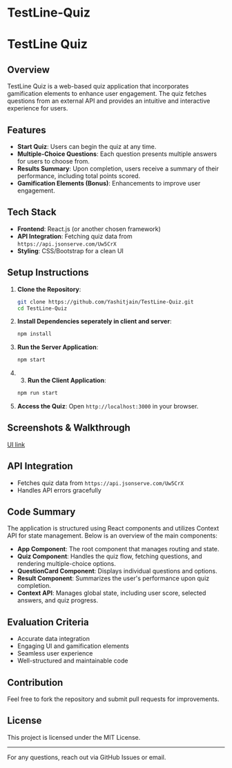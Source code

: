 # TestLine-Quiz
# TestLine Quiz

## Overview
TestLine Quiz is a web-based quiz application that incorporates gamification elements to enhance user engagement. The quiz fetches questions from an external API and provides an intuitive and interactive experience for users.

## Features
- **Start Quiz**: Users can begin the quiz at any time.
- **Multiple-Choice Questions**: Each question presents multiple answers for users to choose from.
- **Results Summary**: Upon completion, users receive a summary of their performance, including total points scored.
- **Gamification Elements (Bonus)**: Enhancements to improve user engagement.

## Tech Stack
- **Frontend**: React.js (or another chosen framework)
- **API Integration**: Fetching quiz data from `https://api.jsonserve.com/Uw5CrX`
- **Styling**: CSS/Bootstrap for a clean UI

## Setup Instructions
1. **Clone the Repository**:
   ```sh
   git clone https://github.com/Yashitjain/TestLine-Quiz.git
   cd TestLine-Quiz
   ```
2. **Install Dependencies seperately in client and server**:
   ```sh
   npm install
   ```
3. **Run the Server Application**:
   ```sh
   npm start
   ```
4. 3. **Run the Client Application**:
   ```sh
   npm run start
   ```
5. **Access the Quiz**: Open `http://localhost:3000` in your browser.

## Screenshots & Walkthrough
[UI link](https://drive.google.com/drive/folders/1MdtE1Ud4z0thggdZU3tHwQg-nUWiYR-0?usp=sharing)

## API Integration
- Fetches quiz data from `https://api.jsonserve.com/Uw5CrX`
- Handles API errors gracefully

## Code Summary
The application is structured using React components and utilizes Context API for state management. Below is an overview of the main components:
- **App Component**: The root component that manages routing and state.
- **Quiz Component**: Handles the quiz flow, fetching questions, and rendering multiple-choice options.
- **QuestionCard Component**: Displays individual questions and options.
- **Result Component**: Summarizes the user's performance upon quiz completion.
- **Context API**: Manages global state, including user score, selected answers, and quiz progress.

## Evaluation Criteria
- Accurate data integration
- Engaging UI and gamification elements
- Seamless user experience
- Well-structured and maintainable code

## Contribution
Feel free to fork the repository and submit pull requests for improvements.

## License
This project is licensed under the MIT License.

---
For any questions, reach out via GitHub Issues or email.

